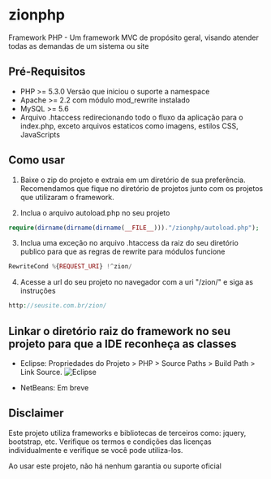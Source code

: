 # zionphp
Framework PHP - Um framework MVC de propósito geral, visando atender todas as demandas de um sistema ou site

## Pré-Requisitos
- PHP >= 5.3.0 Versão que iniciou o suporte a namespace
- Apache >= 2.2 com módulo mod_rewrite instalado
- MySQL >= 5.6
- Arquivo .htaccess redirecionando todo o fluxo da aplicação para o index.php, exceto arquivos estaticos como 
imagens, estilos CSS, JavaScripts

## Como usar
 
1) Baixe o zip do projeto e extraia em um diretório de sua preferência. Recomendamos que fique no diretório de projetos 
junto com os projetos que utilizaram o framework.

2) Inclua o arquivo autoload.php no seu projeto 
 
```php
require(dirname(dirname(dirname(__FILE__)))."/zionphp/autoload.php");
```
 
3) Inclua uma exceção no arquivo .htaccess da raiz do seu diretório publico para que as regras de rewrite para módulos
funcione
 
```php 
RewriteCond %{REQUEST_URI} !^zion/
```
 
4) Acesse a url do seu projeto no navegador com a uri "/zion/" e siga as instruções

```php 
http://seusite.com.br/zion/
```

## Linkar o diretório raiz do framework no seu projeto para que a IDE reconheça as classes
 
- Eclipse: Propriedades do Projeto > PHP > Source Paths > Build Path > Link Source.
![Eclipse](https://raw.githubusercontent.com/vcd94xt10z/zionphp/master/frontend/zion/github/eclipse.png)
 
- NetBeans: Em breve

## Disclaimer

Este projeto utiliza frameworks e bibliotecas de terceiros como: jquery, bootstrap, etc. 
Verifique os termos e condições das licenças individualmente e verifique se você pode utiliza-los.

Ao usar este projeto, não há nenhum garantia ou suporte oficial